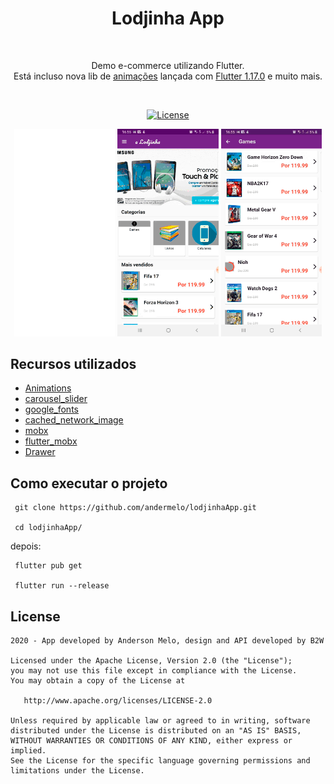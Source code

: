 <h1 align="center">Lodjinha App</h1></br>
<p align="center">  
Demo e-commerce utilizando Flutter.<br>
  Está incluso nova lib de <a href="https://pub.dev/packages/animations">animações</a> lançada com <a href="https://medium.com/flutter/announcing-flutter-1-17-4182d8af7f8e">Flutter 1.17.0</a> e muito mais. 
</p>
</br>

<p align="center">
  <a href="https://opensource.org/licenses/Apache-2.0"><img alt="License" src="https://img.shields.io/badge/License-Apache%202.0-blue.svg"/></a> 
</p>

<p align="center">
<img src="/preview/preview1.gif" width="32%"/>
<img src="/preview/preview2.gif" width="32%"/>
<img src="/preview/preview3.gif" width="32%"/>
</p>


## Recursos utilizados
  * [Animations](https://pub.dev/packages/animations)
  * [carousel_slider](https://pub.dev/packages/carousel_slider)
  * [google_fonts](#)
  * [cached_network_image](#)
  * [mobx](#)
  * [flutter_mobx](#)
  * [Drawer](https://flutter.dev/docs/cookbook/design/drawer)
  

## Como executar o projeto

```
 git clone https://github.com/andermelo/lodjinhaApp.git

 cd lodjinhaApp/

```

depois:

```
 flutter pub get

 flutter run --release
 ```

## License

```
2020 - App developed by Anderson Melo, design and API developed by B2W 

Licensed under the Apache License, Version 2.0 (the "License");
you may not use this file except in compliance with the License.
You may obtain a copy of the License at

   http://www.apache.org/licenses/LICENSE-2.0

Unless required by applicable law or agreed to in writing, software
distributed under the License is distributed on an "AS IS" BASIS,
WITHOUT WARRANTIES OR CONDITIONS OF ANY KIND, either express or implied.
See the License for the specific language governing permissions and
limitations under the License.
```
